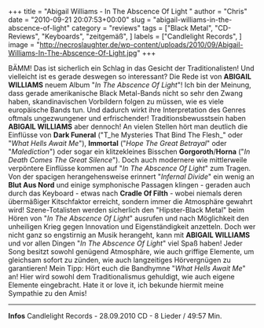 +++
title = "Abigail Williams - In The Abscence Of Light "
author = "Chris"
date = "2010-09-21 20:07:53+00:00"
slug = "abigail-williams-in-the-abscence-of-light"
category = "reviews"
tags = ["Black Metal", "CD-Reviews", "Keyboards", "zeitgemäß", ]
labels = ["Candlelight Records", ]
image = "http://necroslaughter.de/wp-content/uploads/2010/09/Abigail-Williams-In-The-Abscence-Of-Light.jpg"
+++

BÄMM! Das ist sicherlich ein Schlag in das Gesicht der Traditionalisten! Und vielleicht ist es gerade deswegen so interessant? Die Rede ist von **ABIGAIL WILLIAMS** neuem Album "_In The Abscence Of Light_"!
Ich bin der Meinung, dass gerade amerikanische Black Metal-Bands nicht so sehr den Zwang haben, skandinavischen Vorbildern folgen zu müssen, wie es viele europäische Bands tun. Und dadurch wirkt ihre Interpretation des Genres oftmals ungezwungener und erfrischender! Traditionsbewusstsein haben **ABIGAIL WILLIAMS** aber dennoch! An vielen Stellen hört man deutlich die Einflüsse von **Dark Funeral** ("T_he Mysteries That Bind The Flesh_" oder "_What Hells Await Me_"), **Immortal** ("_Hope The Great Betrayal_" oder "_Malediction_") oder sogar ein klitzekleines Bisschen **Gorgoroth**/**Horna** ("_In Death Comes The Great Silence_"). Doch auch modernere wie mittlerweile verpöntere Einflüsse kommen auf "_In The Abscence Of Light_" zum Tragen. Von der spacigen herangehensweise erinnert "_Infernal Divide_" ein wenig an **Blut Aus Nord** und einige symphonische Passagen klingen - geraden auch durch das Keyboard - etwas nach **Cradle Of Filth** - wobei niemals deren übermäßiger Kitschfaktor erreicht, sondern immer die Atmosphäre gewahrt wird!
Szene-Totalisten werden sicherlich den "Hipster-Black Metal" beim Hören von "_In The Abscence Of Light_" ausrufen und nach Möglichkeit den unheiligen Krieg gegen Innovation und Eigenständigkeit anzetteln. Doch wer nicht ganz so engstirnig an Musik herangeht, kann mit **ABIGAIL WILLIAMS** und vor allen Dingen "_In The Abscence Of Light_" viel Spaß haben! Jeder Song besitzt sowohl genügend Atmosphäre, wie auch griffige Elemente, um gleichsam sofort zu zünden, wie auch langzeitiges Hörvergnügen zu garantieren! Mein Tipp: Hört euch die Bandhymne "_What Hells Await Me_" an! Hier wird sowohl dem Traditionalismus gehuldigt, wie auch eigene Elemente eingebracht. Hate it or love it, ich bekunde hiermit meine Sympathie zu den Amis!





---
**Infos**
Candlelight Records - 28.09.2010
CD - 8 Lieder / 49:57 Min.
